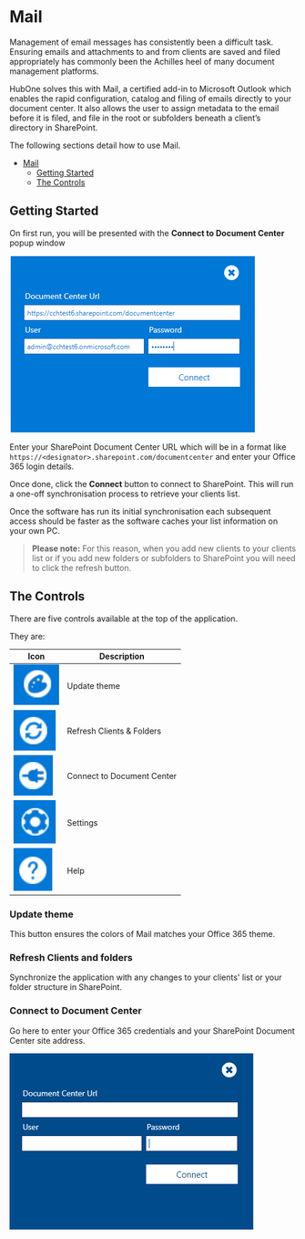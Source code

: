 # Mail

Management of email messages has consistently been a difficult task. Ensuring emails and attachments to and from clients are saved and filed appropriately has commonly been the Achilles heel of many document management platforms.

HubOne solves this with Mail, a certified add-in to Microsoft Outlook which enables the rapid configuration, catalog and filing of emails directly to your document center. It also allows the user to assign metadata to the email before it is filed, and file in the root or subfolders beneath a client’s directory in SharePoint.

The following sections detail how to use Mail.

- [Mail](#mail)
  - [Getting Started](#getting-started)
  - [The Controls](#the-controls)

## Getting Started
On first run, you will be presented with the **Connect to Document Center** popup window

![ConnectWindow](img/clip0132.png)

Enter your SharePoint Document Center URL which will be in a format like ```https://<designator>.sharepoint.com/documentcenter``` and enter your Office 365 login details.

Once done, click the **Connect** button to connect to SharePoint. This will run a one-off synchronisation process to retrieve your clients list.

Once the software has run its initial synchronisation each subsequent access should be faster as the software caches your list information on your own PC. 

> **Please note:** For this reason, when you add new clients to your clients list or if you add new folders or subfolders to SharePoint you will need to click the refresh button.

## The Controls
There are five controls available at the top of the application.

They are:

| Icon | Description |
| -- | -- |
| ![UpdateTheme](img/mail-updatetheme.PNG) | Update theme |
| ![Refresh](img/mail-refresh.PNG) | Refresh Clients & Folders |
| ![Connect](img/mail-connection.PNG) | Connect to Document Center |
| ![Settings](img/mail-settings.PNG) | Settings |
| ![Help](img/mail-help.PNG)| Help |

### Update theme
This button ensures the colors of Mail matches your Office 365 theme.

### Refresh Clients and folders
Synchronize the application with any changes to your clients' list or your folder structure in SharePoint.

### Connect to Document Center
Go here to enter your Office 365 credentials and your SharePoint Document Center site address.

![ConnectWindow](img/clip0191.png)
